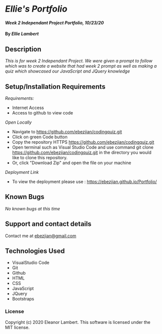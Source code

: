 # _Ellie's Portfolio_ 
#### _Week 2 Independant Project Portfolio, 10/23/20_ 
#### By _Ellie Lambert_ 
## Description 
_This is for week 2 Independant Project. We were given a prompt to follow which was to create a website that had week 2 prompt as well as making a quiz which showcased our JavaScript and JQuery knowledge_ 
## Setup/Installation Requirements 
 _Requirements:_
* Internet Access 
* Access to github to view code

_Open Locally_
* Navigate to https://github.com/ebezjian/codingquiz.git
* Click on green Code button
* Copy the repository HTTPS https://github.com/ebezjian/codingquiz.git
* Open terminal such as Visual Studio Code and use command git clone https://github.com/ebezjian/codingquiz.git in the directory you would like to clone this repository.
* Or, click "Download Zip" and open the file on your machine 

_Deployment Link_
* To view the deployment please use : https://ebezjian.github.io/Portfolio/


## Known Bugs 
_No known bugs at this time_ 
## Support and contact details 
Contact me at ebezjian@gmail.com
## Technologies Used 

* VisualStudio Code
* Git
* Github
* HTML
* CSS
* JavaScript
* JQuery
* Bootstraps

### License 
Copyright (c) 2020 Eleanor Lambert.
This software is licensed under the MIT license.
